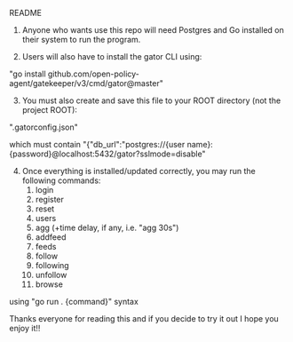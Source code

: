 README

1. Anyone who wants use this repo will need Postgres and Go installed on their system to run the program.

2. Users will also have to install the gator CLI using:

"go install github.com/open-policy-agent/gatekeeper/v3/cmd/gator@master"

3. You must also create and save this file to your ROOT directory (not the project ROOT):

".gatorconfig.json"

which must contain "{"db_url":"postgres://{user name}:{password}@localhost:5432/gator?sslmode=disable"

4. Once everything is installed/updated correctly, you may run the following commands:
    1.  login
    2.  register
    3.  reset
    4.  users
    5.  agg (+time delay, if any, i.e. "agg 30s") 
    6.  addfeed
    7.  feeds
    8.  follow
    9.  following
    10. unfollow
    11. browse

using "go run . {command}" syntax


Thanks everyone for reading this and if you decide to try it out I hope you enjoy it!!
